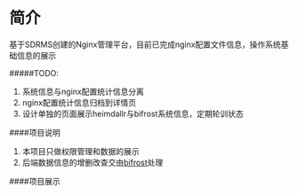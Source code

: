 # 简介
基于SDRMS创建的Nginx管理平台，目前已完成nginx配置文件信息，操作系统基础信息的展示

#####TODO:
1. 系统信息与nginx配置统计信息分离
2. nginx配置统计信息归档到详情页
3. 设计单独的页面展示heimdallr与bifrost系统信息，定期轮训状态

####项目说明
1. 本项目只做权限管理和数据的展示
2. 后端数据信息的增删改查交由<a href="https://github.com/ClessLi/bifrost">bifrost</a>处理

####项目展示


